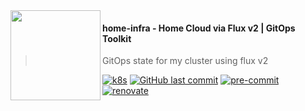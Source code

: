 <img src="https://camo.githubusercontent.com/bd0df216af51c1525f14e62155608e448562cb4033554e001a0ac2009e545aec/68747470733a2f2f726173706265726e657465732e6769746875622e696f2f696d672f6c6f676f2e737667" align="left" width="144px" height="144px"/>

#### home-infra - Home Cloud via Flux v2 | GitOps Toolkit

> GitOps state for my cluster using flux v2

[![k8s](https://img.shields.io/badge/k8s-v1.21.8-orange?style=flat-square)](https://k8s.io/)
[![GitHub last commit](https://img.shields.io/github/last-commit/mgueye01/homelab?style=flat-square)](https://github.com/mgueye01/homelab/commits/master)
[![pre-commit](https://img.shields.io/badge/pre--commit-enabled-brightgreen?logo=pre-commit&logoColor=white&style=for-the-badge?style=flat-square)](https://github.com/pre-commit/pre-commit)
[![renovate](https://img.shields.io/badge/renovate-enabled-brightgreen?style=flat-square&logo=renovatebot&logoColor=white)](https://github.com/renovatebot/renovate)

<br />

